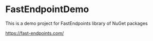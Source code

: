 # FastEndpointDemo
This is a demo project for FastEndpoints library of NuGet packages 

https://fast-endpoints.com/

